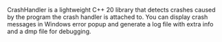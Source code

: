 CrashHandler is a lightweight C++ 20 library that detects crashes caused by the program the crash handler is attached to. You can display crash messages in Windows error popup and generate a log file with extra info and a dmp file for debugging.